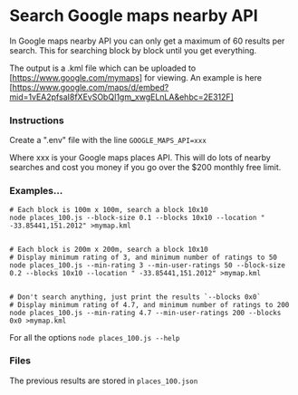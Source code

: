
# Search Google maps nearby API

In Google maps nearby API you can only get a maximum of 60 results per search.
This for searching block by block until you get everything.

The output is a .kml file which can be uploaded to [https://www.google.com/mymaps] for viewing.  An example is here [https://www.google.com/maps/d/embed?mid=1vEA2pfsaI8fXEvSObQI1gm_xwgELnLA&ehbc=2E312F]


### Instructions

Create a ".env" file with the line 
`GOOGLE_MAPS_API=xxx`

Where xxx is your Google maps places API.  This will do lots of nearby searches and cost you money if you go over the $200 monthly free limit.

### Examples...

```
# Each block is 100m x 100m, search a block 10x10
node places_100.js --block-size 0.1 --blocks 10x10 --location " -33.85441,151.2012" >mymap.kml


# Each block is 200m x 200m, search a block 10x10
# Display minimum rating of 3, and minimum number of ratings to 50
node places_100.js --min-rating 3 --min-user-ratings 50 --block-size 0.2 --blocks 10x10 --location " -33.85441,151.2012" >mymap.kml


# Don't search anything, just print the results `--blocks 0x0`
# Display minimum rating of 4.7, and minimum number of ratings to 200
node places_100.js --min-rating 4.7 --min-user-ratings 200 --blocks 0x0 >mymap.kml
```

For all the options `node places_100.js --help`

### Files

The previous results are stored in `places_100.json`

